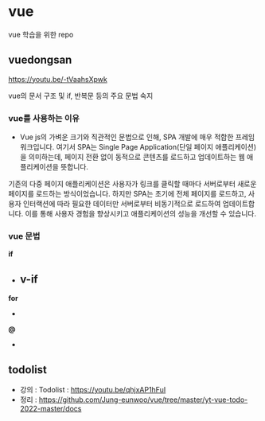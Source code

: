 # vue
vue 학습을 위한 repo

## vuedongsan
https://youtu.be/-tVaahsXpwk

vue의 문서 구조 및 if, 반복문 등의 주요 문법 숙지

### vue를 사용하는 이유
- Vue js의 가벼운 크기와 직관적인 문법으로 인해, SPA 개발에 매우 적합한 프레임워크입니다. 여기서 SPA는 Single Page Application(단일 페이지 애플리케이션)을 의미하는데, 페이지 전환 없이 동적으로 콘텐츠를 로드하고 업데이트하는 웹 애플리케이션을 뜻합니다.

기존의 다중 페이지 애플리케이션은 사용자가 링크를 클릭할 때마다 서버로부터 새로운 페이지를 로드하는 방식이었습니다. 하지만 SPA는 초기에 전체 페이지를 로드하고, 사용자 인터랙션에 따라 필요한 데이터만 서버로부터 비동기적으로 로드하여 업데이트합니다. 이를 통해 사용자 경험을 향상시키고 애플리케이션의 성능을 개선할 수 있습니다.



### vue 문법
**if**

- v-if
    -
**for**

- 
**@**

- 

## todolist
- 강의 : Todolist : https://youtu.be/qhjxAP1hFuI
- 정리 : https://github.com/Jung-eunwoo/vue/tree/master/yt-vue-todo-2022-master/docs
